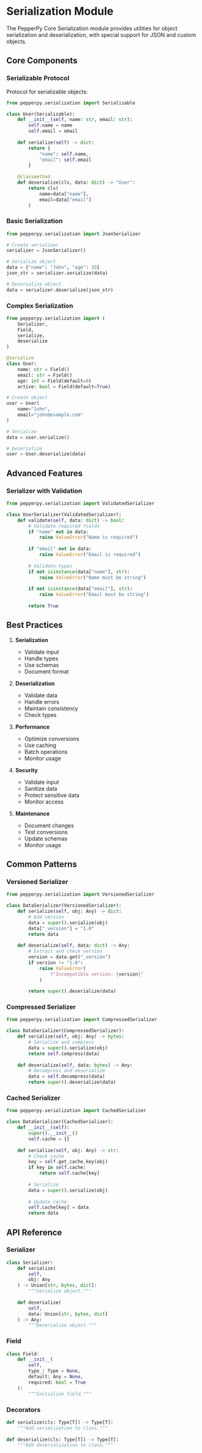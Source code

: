 # Serialization Module

The PepperPy Core Serialization module provides utilities for object serialization and deserialization, with special support for JSON and custom objects.

## Core Components

### Serializable Protocol

Protocol for serializable objects:

```python
from pepperpy.serialization import Serializable

class User(Serializable):
    def __init__(self, name: str, email: str):
        self.name = name
        self.email = email
    
    def serialize(self) -> dict:
        return {
            "name": self.name,
            "email": self.email
        }
    
    @classmethod
    def deserialize(cls, data: dict) -> "User":
        return cls(
            name=data["name"],
            email=data["email"]
        )
```

### Basic Serialization

```python
from pepperpy.serialization import JsonSerializer

# Create serializer
serializer = JsonSerializer()

# Serialize object
data = {"name": "John", "age": 30}
json_str = serializer.serialize(data)

# Deserialize object
data = serializer.deserialize(json_str)
```

### Complex Serialization

```python
from pepperpy.serialization import (
    Serializer,
    Field,
    serialize,
    deserialize
)

@serialize
class User:
    name: str = Field()
    email: str = Field()
    age: int = Field(default=0)
    active: bool = Field(default=True)

# Create object
user = User(
    name="John",
    email="john@example.com"
)

# Serialize
data = user.serialize()

# Deserialize
user = User.deserialize(data)
```

## Advanced Features

### Serializer with Validation

```python
from pepperpy.serialization import ValidatedSerializer

class UserSerializer(ValidatedSerializer):
    def validate(self, data: dict) -> bool:
        # Validate required fields
        if "name" not in data:
            raise ValueError("Name is required")
        
        if "email" not in data:
            raise ValueError("Email is required")
        
        # Validate types
        if not isinstance(data["name"], str):
            raise ValueError("Name must be string")
        
        if not isinstance(data["email"], str):
            raise ValueError("Email must be string")
        
        return True
```

## Best Practices

1. **Serialization**
   - Validate input
   - Handle types
   - Use schemas
   - Document format

2. **Deserialization**
   - Validate data
   - Handle errors
   - Maintain consistency
   - Check types

3. **Performance**
   - Optimize conversions
   - Use caching
   - Batch operations
   - Monitor usage

4. **Security**
   - Validate input
   - Sanitize data
   - Protect sensitive data
   - Monitor access

5. **Maintenance**
   - Document changes
   - Test conversions
   - Update schemas
   - Monitor usage

## Common Patterns

### Versioned Serializer

```python
from pepperpy.serialization import VersionedSerializer

class DataSerializer(VersionedSerializer):
    def serialize(self, obj: Any) -> dict:
        # Add version
        data = super().serialize(obj)
        data["_version"] = "1.0"
        return data
    
    def deserialize(self, data: dict) -> Any:
        # Extract and check version
        version = data.get("_version")
        if version != "1.0":
            raise ValueError(
                f"Incompatible version: {version}"
            )
        
        return super().deserialize(data)
```

### Compressed Serializer

```python
from pepperpy.serialization import CompressedSerializer

class DataSerializer(CompressedSerializer):
    def serialize(self, obj: Any) -> bytes:
        # Serialize and compress
        data = super().serialize(obj)
        return self.compress(data)
    
    def deserialize(self, data: bytes) -> Any:
        # Decompress and deserialize
        data = self.decompress(data)
        return super().deserialize(data)
```

### Cached Serializer

```python
from pepperpy.serialization import CachedSerializer

class DataSerializer(CachedSerializer):
    def __init__(self):
        super().__init__()
        self.cache = {}
    
    def serialize(self, obj: Any) -> str:
        # Check cache
        key = self.get_cache_key(obj)
        if key in self.cache:
            return self.cache[key]
        
        # Serialize
        data = super().serialize(obj)
        
        # Update cache
        self.cache[key] = data
        return data
```

## API Reference

### Serializer

```python
class Serializer:
    def serialize(
        self,
        obj: Any
    ) -> Union[str, bytes, dict]:
        """Serialize object."""
        
    def deserialize(
        self,
        data: Union[str, bytes, dict]
    ) -> Any:
        """Deserialize object."""
```

### Field

```python
class Field:
    def __init__(
        self,
        type_: Type = None,
        default: Any = None,
        required: bool = True
    ):
        """Initialize field."""
```

### Decorators

```python
def serialize(cls: Type[T]) -> Type[T]:
    """Add serialization to class."""
    
def deserialize(cls: Type[T]) -> Type[T]:
    """Add deserialization to class."""
``` 